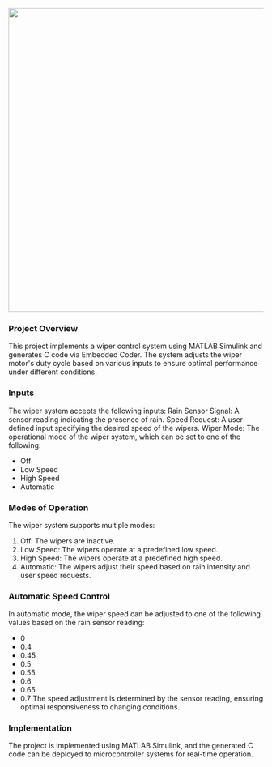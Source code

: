 <img height="600" width="1200" src="https://github.com/user-attachments/assets/acd37cb4-7a9d-4200-88f2-b36785f813a2"></img>

### Project Overview
This project implements a wiper control system using MATLAB Simulink and generates C code via Embedded Coder. The system adjusts the wiper motor's duty cycle based on various inputs to ensure optimal performance under different conditions.

### Inputs
The wiper system accepts the following inputs:
Rain Sensor Signal: A sensor reading indicating the presence of rain.
Speed Request: A user-defined input specifying the desired speed of the wipers.
Wiper Mode: The operational mode of the wiper system, which can be set to one of the following:
- Off
- Low Speed
- High Speed
- Automatic

### Modes of Operation
The wiper system supports multiple modes:
1. Off: The wipers are inactive.
2. Low Speed: The wipers operate at a predefined low speed.
3. High Speed: The wipers operate at a predefined high speed.
4. Automatic: The wipers adjust their speed based on rain intensity and user speed requests.

### Automatic Speed Control
In automatic mode, the wiper speed can be adjusted to one of the following values based on the rain sensor reading:
- 0
- 0.4
- 0.45
- 0.5
- 0.55
- 0.6
- 0.65
- 0.7
The speed adjustment is determined by the sensor reading, ensuring optimal responsiveness to changing conditions.

### Implementation
The project is implemented using MATLAB Simulink, and the generated C code can be deployed to microcontroller systems for real-time operation.


